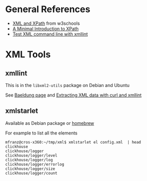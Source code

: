# General References
- [XML and XPath](https://www.w3schools.com/xml/xml_xpath.asp) from w3schools
- [A Minimal Introduction to XPath](https://pages.lip6.fr/Jean-Francois.Perrot/XML-Int/Session2/XPath/)
- [Test XML command line with xmllint](https://softwaretester.info/test-xml-command-line-with-xmllint/)

# XML Tools
## xmllint
This is in the `libxml2-utils` package on Debian and Ubuntu

See [Baeldung page](https://www.baeldung.com/linux/xmllint) and [Extracting XML data with curl and xmllint](https://www.joshmcarthur.com/til/2018/06/19/extracting-xml-data-with-curl-and-xmllint.html)

## xmlstarlet

Available as Debian package or [homebrew](https://formulae.brew.sh/formula/xmlstarlet)

For example to list all the elements

```
mfranz@cros-x360:~/tmp/xml$ xmlstarlet el config.xml  | head
clickhouse
clickhouse/logger
clickhouse/logger/level
clickhouse/logger/log
clickhouse/logger/errorlog
clickhouse/logger/size
clickhouse/logger/count
```
